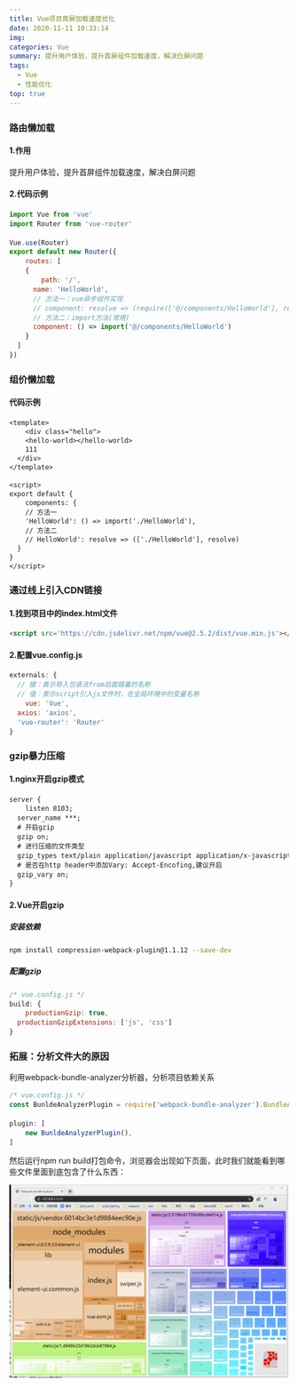 ```yaml
---
title: Vue项目首屏加载速度优化
date: 2020-11-11 10:33:14
img:
categories: Vue
summary: 提升用户体验，提升首屏组件加载速度，解决白屏问题
tags: 
  - Vue
  - 性能优化
top: true
---
```




### 路由懒加载

#### 1.作用

提升用户体验，提升首屏组件加载速度，解决白屏问题

#### 2.代码示例

```js
import Vue from 'vue'
import Router from 'vue-router'

Vue.use(Router)
export default new Router({
	routes: [
    {
    	path: '/',
      name: 'HelloWorld',
      // 方法一：vue异步组件实现
      // component: resolve => (require(['@/components/HelloWorld'], resolve))
      // 方法二：import方法(常用)
      component: () => import('@/components/HelloWorld')
    }
  ]
})
```



### 组价懒加载

#### 代码示例

```vue
<template>
	<div class="hello">
    <hello-world></hello-world>
    111
  </div>
</template>

<script>
export default {
	components: {
  	// 方法一
    'HelloWorld': () => import('./HelloWorld'),
    // 方法二
    // HelloWorld': resolve => (['./HelloWorld'], resolve)
  }
}
</script>
```



### 通过线上引入CDN链接

#### 1.找到项目中的index.html文件

```html
<script src='https://cdn.jsdelivr.net/npm/vue@2.5.2/dist/vue.min.js'></script>
```

#### 2.配置vue.config.js

```js
externals: {
  // 键：表示导入包语法from后面跟着的名称
  // 值：表示script引入js文件时，在全局环境中的变量名称
	vue: 'Vue',
  axios: 'axios',
  'vue-router': 'Router'
}
```



### gzip暴力压缩

#### 1.nginx开启gzip模式

```tex
server {
	listen 8103;
  server_name ***;
  # 开启gzip
  gzip on;
  # 进行压缩的文件类型
  gzip_types text/plain application/javascript application/x-javascript text/css application/xml text/javascript application/x-httpd-php image/jpeg image/png image/gif;
  # 是否在http header中添加Vary: Accept-Encofing,建议开启
  gzip_vary on;
}
```

#### 2.Vue开启gzip

##### 安装依赖

```bash
npm install compression-webpack-plugin@1.1.12 --save-dev
```

##### 配置gzip

```js
/* vue.config.js */
build: {
	productionGzip: true,
  productionGzipExtensions: ['js', 'css']
}
```



### 拓展：分析文件大的原因

利用webpack-bundle-analyzer分析器，分析项目依赖关系

```js
/* vue.config.js */
const BunldeAnalyzerPlugin = require('webpack-bundle-analyzer').BundleAnalyzerPlugin;

plugin: [
	new BunldeAnalyzerPlugin(),
]
```

然后运行npm run build打包命令，浏览器会出现如下页面，此时我们就能看到哪些文件里面到底包含了什么东西：

![array.png](/medias/images/posts/vue-load-speed.png)